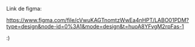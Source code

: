 Link de figma: 

https://www.figma.com/file/cVwuKAGTnomtzWwEa4nHPT/LABO01PDM?type=design&node-id=0%3A1&mode=design&t=huoA8YFvgM2rpFas-1

:)